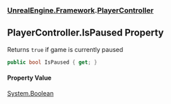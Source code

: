 ### [UnrealEngine.Framework](./UnrealEngine-Framework.md 'UnrealEngine.Framework').[PlayerController](./PlayerController.md 'UnrealEngine.Framework.PlayerController')
## PlayerController.IsPaused Property
Returns `true` if game is currently paused  
```csharp
public bool IsPaused { get; }
```
#### Property Value
[System.Boolean](https://docs.microsoft.com/en-us/dotnet/api/System.Boolean 'System.Boolean')  
